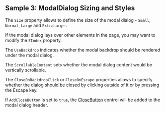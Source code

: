 ## Sample 3: ModalDialog Sizing and Styles

The `Size` property allows to define the size of the modal dialog - `Small`, `Normal`, `Large` and `ExtraLarge` .

If the modal dialog lays over other elements in the page, you may want to modify the `ZIndex` property.

The `UseBackdrop` indicates whether the modal backdrop should be rendered under the modal dialog.

The `ScrollableContent` sets whether the modal dialog content would be vertically scrollable.

The `CloseOnBackdropClick` or `CloseOnEscape` properties allows to specify whether the dialog should be closed by clicking outside of it or by pressing the Escape key.

If `AddCloseButton` is set to `true`, the [CloseButton](~/controls/bootstrap4/CloseButton) control will be added to the modal dialog header.
